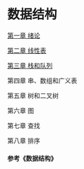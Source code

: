 # 数据结构

[第一章 绪论](https://github.com/Ray-ye/DataStruct/blob/master/catalog/%E7%AC%AC%E4%B8%80%E7%AB%A0%20%E7%BB%AA%E8%AE%BA.md)

[第二章 线性表](https://github.com/Ray-ye/DataStruct/blob/master/catalog/%E7%AC%AC%E4%BA%8C%E7%AB%A0%20%E7%BA%BF%E6%80%A7%E8%A1%A8.md)

[第三章 栈和队列](https://github.com/Ray-ye/DataStruct/blob/master/catalog/%E7%AC%AC%E4%B8%89%E7%AB%A0%20%E6%A0%88%E5%92%8C%E9%98%9F%E5%88%97.md)

第四章 串、数组和广义表

第五章 树和二叉树

第六章 图

第七章 查找

第八章 排序

#### 参考《数据结构》

